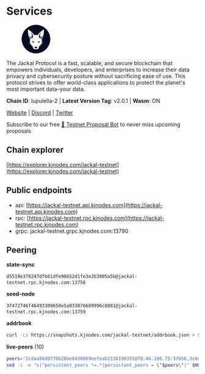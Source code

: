 # Services

<figure><img src="https://raw.githubusercontent.com/kj89/cosmos-images/main/logos/jackal.png" alt=""><figcaption></figcaption></figure>

The Jackal Protocol is a fast, scalable, and secure blockchain that empowers  individuals, developers, and enterprises to increase their data privacy and  cybersecurity posture without sacrificing ease of use. This protocol strives  to offer world-class applications to protect the planet's most important data–your data.

**Chain ID**: lupulella-2 | **Latest Version Tag**: v2.0.1 | **Wasm**: ON

[Website](https://jackalprotocol.com) | [Discord](https://discord.com/invite/5GKym3p6rj) | [Twitter](https://twitter.com/Jackal_Protocol)



Subscribe to our free [🤖 Testnet Proposal Bot](https://t.me/kjnodes_testnet_proposal_bot) to never miss upcoming proposals


## Chain explorer
[https://explorer.kjnodes.com/jackal-testnet](https://explorer.kjnodes.com/jackal-testnet)

## Public endpoints

* api: [https://jackal-testnet.api.kjnodes.com](https://jackal-testnet.api.kjnodes.com)
* rpc: [https://jackal-testnet.rpc.kjnodes.com](https://jackal-testnet.rpc.kjnodes.com)
* grpc: jackal-testnet.grpc.kjnodes.com:13790

## Peering

**state-sync**

```text
d5519e378247dfb61dfe90652d1fe3e2b3005a5b@jackal-testnet.rpc.kjnodes.com:13756
```

**seed-node**

```text
3f472746f46493309650e5a033076689996c8881@jackal-testnet.rpc.kjnodes.com:13759
```

**addrbook**
```bash
curl -Ls https://snapshots.kjnodes.com/jackal-testnet/addrbook.json > $HOME/.canine/config/addrbook.json
```

**live-peers** (10)
```bash
peers="2cdaa56d0778b20be8430069eefeab2138190355@78.46.106.75:37656,3c6d856a429224201d78c7f28026874d10a27f57@5.75.227.78:26656,27238e2f804bf28a14c186a2e0f0ceaae0d2588f@176.9.98.24:30566,d5519e378247dfb61dfe90652d1fe3e2b3005a5b@65.109.68.190:13756,84af58201840781a0a62449d1dcdb0ad0cf5bdb3@91.223.3.144:26356,bda5e61d05f423919783ff73dc096ac3a8eef5c3@65.108.57.170:26656,1b191fb9ef837dec648136097f94925a15dd85ab@213.170.135.20:26516,d3677c7a3f9ef42d5ba213ae84c4c5749f4ee787@44.204.38.21:26656,80420ad774e622bda8e1dfa9b80da11eee7eed1f@144.126.140.252:29656,ec78732a7d5bdc1e27e8d7ac1bffe3881c9fb271@65.108.226.183:17556"
sed -i -e "s|^persistent_peers *=.*|persistent_peers = \"$peers\"|" $HOME/.canine/config/config.toml
```
